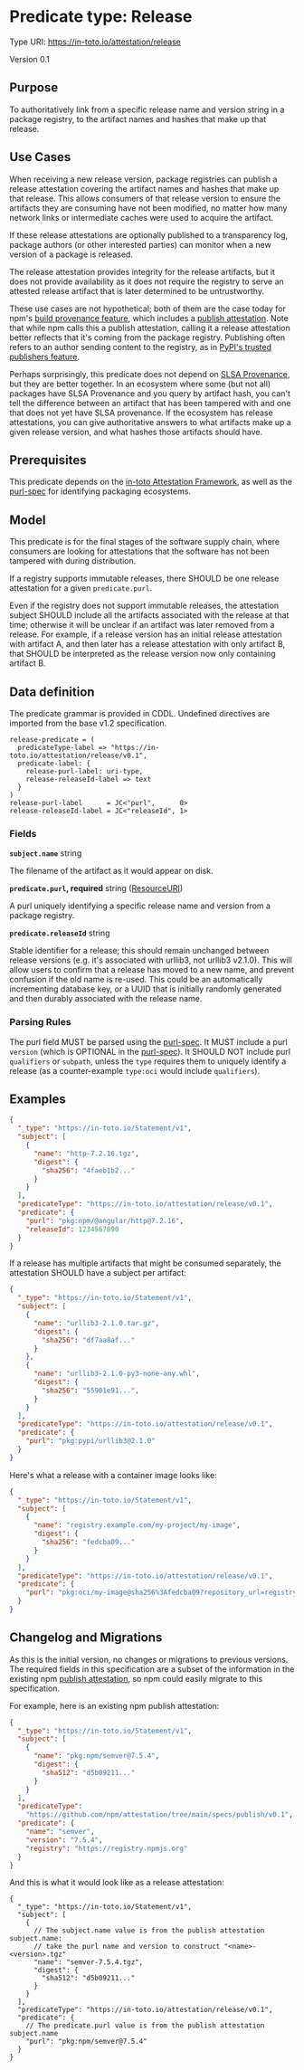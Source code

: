 # Predicate type: Release

Type URI: https://in-toto.io/attestation/release

Version 0.1

## Purpose

To authoritatively link from a specific release name and version string in a
package registry, to the artifact names and hashes that make up that release.

## Use Cases

When receiving a new release version, package registries can publish a release
attestation covering the artifact names and hashes that make up that release.
This allows consumers of that release version to ensure the artifacts they are
consuming have not been modified, no matter how many network links or
intermediate caches were used to acquire the artifact.

If these release attestations are optionally published to a transparency log,
package authors (or other interested parties) can monitor when a new version of
a package is released.

The release attestation provides integrity for the release artifacts, but it
does not provide availability as it does not require the registry to serve an
attested release artifact that is later determined to be untrustworthy.

These use cases are not hypothetical; both of them are the case today for npm's
[build provenance feature], which includes a [publish attestation]. Note that
while npm calls this a publish attestation, calling it a release attestation
better reflects that it's coming from the package registry. Publishing often
refers to an author sending content to the registry, as in
[PyPI's trusted publishers feature].

Perhaps surprisingly, this predicate does not depend on [SLSA Provenance], but
they are better together. In an ecosystem where some (but not all) packages
have SLSA Provenance and you query by artifact hash, you can't tell the
difference between an artifact that has been tampered with and one that does
not yet have SLSA provenance. If the ecosystem has release attestations, you
can give authoritative answers to what artifacts make up a given release
version, and what hashes those artifacts should have.

## Prerequisites

This predicate depends on the [in-toto Attestation Framework], as well as the
[purl-spec] for identifying packaging ecosystems.

## Model

This predicate is for the final stages of the software supply chain, where
consumers are looking for attestations that the software has not been tampered
with during distribution.

If a registry supports immutable releases, there SHOULD be one release
attestation for a given `predicate.purl`.

Even if the registry does not support immutable releases, the attestation
subject SHOULD include all the artifacts associated with the release at that
time; otherwise it will be unclear if an artifact was later removed from a
release. For example, if a release version has an initial release attestation
with artifact A, and then later has a release attestation with only artifact B,
that SHOULD be interpreted as the release version now only containing artifact
B.

## Data definition

The predicate grammar is provided in CDDL.
Undefined directives are imported from the base v1.2 specification.

```jsonc
release-predicate = (
  predicateType-label => "https://in-toto.io/attestation/release/v0.1",
  predicate-label: {
    release-purl-label: uri-type,
    release-releaseId-label => text
  }
)
release-purl-label      = JC<"purl",      0>
release-releaseId-label = JC<"releaseId", 1>
```

### Fields

**`subject.name`** string

The filename of the artifact as it would appear on disk.

**`predicate.purl`, required** string ([ResourceURI])

A purl uniquely identifying a specific release name and version from a package
registry.

**`predicate.releaseId`** string

Stable identifier for a release; this should remain unchanged between release
versions (e.g. it's associated with urllib3, not urllib3 v2.1.0). This will
allow users to confirm that a release has moved to a new name, and prevent
confusion if the old name is re-used. This could be an automatically
incrementing database key, or a UUID that is initially randomly generated and
then durably associated with the release name.

### Parsing Rules

The purl field MUST be parsed using the [purl-spec]. It MUST include a purl
`version` (which is OPTIONAL in the [purl-spec]). It SHOULD NOT include purl
`qualifiers` or `subpath`, unless the `type` requires them to uniquely identify
a release (as a counter-example `type:oci` would include `qualifiers`).

## Examples

```json
{
  "_type": "https://in-toto.io/Statement/v1",
  "subject": [
    {
      "name": "http-7.2.16.tgz",
      "digest": {
        "sha256": "4faeb1b2..."
      }
    }
  ],
  "predicateType": "https://in-toto.io/attestation/release/v0.1",
  "predicate": {
    "purl": "pkg:npm/@angular/http@7.2.16",
    "releaseId": 1234567890
  }
}
```

If a release has multiple artifacts that might be consumed separately, the
attestation SHOULD have a subject per artifact:

```json
{
  "_type": "https://in-toto.io/Statement/v1",
  "subject": [
    {
      "name": "urllib3-2.1.0.tar.gz",
      "digest": {
        "sha256": "df7aa8af..."
      }
    },
    {
      "name": "urllib3-2.1.0-py3-none-any.whl",
      "digest": {
        "sha256": "55901e91...",
      }
    }
  ],
  "predicateType": "https://in-toto.io/attestation/release/v0.1",
  "predicate": {
    "purl": "pkg:pypi/urllib3@2.1.0"
  }
}
```

Here's what a release with a container image looks like:

```json
{
  "_type": "https://in-toto.io/Statement/v1",
  "subject": [
    {
      "name": "registry.example.com/my-project/my-image",
      "digest": {
        "sha256": "fedcba09..."
      }
    }
  ],
  "predicateType": "https://in-toto.io/attestation/release/v0.1",
  "predicate": {
    "purl": "pkg:oci/my-image@sha256%3Afedcba09?repository_url=registry.example.com/my-project/my-image&tag=v1.2.3"
  }
}
```

## Changelog and Migrations

As this is the initial version, no changes or migrations to previous versions.
The required fields in this specification are a subset of the information
in the existing npm [publish attestation], so npm could easily migrate to this
specification.

For example, here is an existing npm publish attestation:

```json
{
  "_type": "https://in-toto.io/Statement/v1",
  "subject": [
    {
      "name": "pkg:npm/semver@7.5.4",
      "digest": {
        "sha512": "d5b09211..."
      }
    }
  ],
  "predicateType":
    "https://github.com/npm/attestation/tree/main/specs/publish/v0.1",
  "predicate": {
    "name": "semver",
    "version": "7.5.4",
    "registry": "https://registry.npmjs.org"
  }
}
```

And this is what it would look like as a release attestation:

```jsonc
{
  "_type": "https://in-toto.io/Statement/v1",
  "subject": [
    {
      // The subject.name value is from the publish attestation subject.name:
      // take the purl name and version to construct "<name>-<version>.tgz"
      "name": "semver-7.5.4.tgz",
      "digest": {
        "sha512": "d5b09211..."
      }
    }
  ],
  "predicateType": "https://in-toto.io/attestation/release/v0.1",
  "predicate": {
    // The predicate.purl value is from the publish attestation subject.name
    "purl": "pkg:npm/semver@7.5.4"
  }
}
```

[build provenance feature]:
https://github.blog/2023-04-19-introducing-npm-package-provenance/
[publish attestation]:
https://github.com/npm/attestation/tree/main/specs/publish/v0.1
[PyPI's trusted publishers feature]: https://docs.pypi.org/trusted-publishers/
[SLSA Provenance]: https://slsa.dev/provenance
[in-toto Attestation Framework]: ../README.md
[purl-spec]: https://github.com/package-url/purl-spec
[ResourceURI]: ../v1/field_types.md#resourceuri
